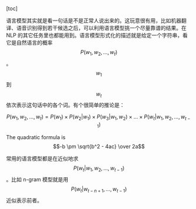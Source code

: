 
[toc]

语言模型其实就是看一句话是不是正常人说出来的。这玩意很有用，比如机器翻译、语音识别得到若干候选之后，可以利用语言模型挑一个尽量靠谱的结果。在 NLP 的其它任务里也都能用到。语言模型形式化的描述就是给定一个字符串，看它是自然语言的概率 $$P(w_1, w_2, …, w_t)$$。$$w_1$$ 到 $$w_t$$ 依次表示这句话中的各个词。有个很简单的推论是：

$$
P(w_1, w_2, …, w_t) = P(w_1) \times P(w_2 | w_1) \times P(w_3 | w_1, w_2) \times … \times P(w_t | w_1, w_2, …, w_{t-1})
$$

The quadratic formula is $$-b \pm \sqrt{b^2 - 4ac} \over 2a$$

常用的语言模型都是在近似地求 $$P(w_t | w_1, w_2, …, w_{t-1})$$。比如 n-gram 模型就是用 $$P(w_t | w_{t-n+1}, …, w_{t-1})$$ 近似表示前者。
